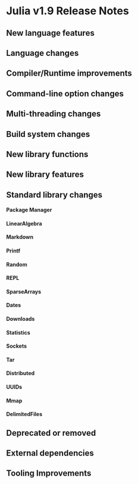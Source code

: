 Julia v1.9 Release Notes
========================

New language features
---------------------


Language changes
----------------


Compiler/Runtime improvements
-----------------------------


Command-line option changes
---------------------------


Multi-threading changes
-----------------------


Build system changes
--------------------


New library functions
---------------------


New library features
--------------------


Standard library changes
------------------------

#### Package Manager

#### LinearAlgebra

#### Markdown

#### Printf

#### Random

#### REPL

#### SparseArrays

#### Dates

#### Downloads

#### Statistics

#### Sockets

#### Tar

#### Distributed

#### UUIDs

#### Mmap

#### DelimitedFiles


Deprecated or removed
---------------------


External dependencies
---------------------


Tooling Improvements
---------------------

<!--- generated by NEWS-update.jl: -->
